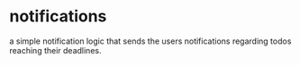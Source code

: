 # notifications
a simple notification logic that sends the users notifications regarding todos reaching their deadlines.
